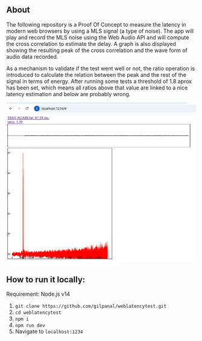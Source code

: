 ## About

The following repository is a Proof Of Concept to measure the latency in modern web browsers by using a MLS signal (a type of noise). 
The app will play and record the MLS noise using the Web Audio API and will compute the cross correlation to estimate the delay. 
A graph is also displayed showing the resulting peak of the cross correlation and the wave form of audio data recorded.

As a mechanism to validate if the test went well or not, the ratio operation is introduced to calculate the relation between the peak and the rest of the signal in terms of energy. After running some tests a threshold of 1.8 aprox has been set, which means all ratios above that value are linked to a nice latency estimation and below are probably wrong.

![screenshot](doc/test_result.png)

## How to run it locally:

Requirement: Node.js v14

1. `git clone https://github.com/gilpanal/weblatencytest.git`
2. `cd weblatencytest`
3. `npm i`
4. `npm run dev`
5. Navigate to `localhost:1234`
